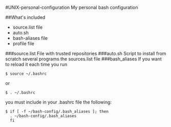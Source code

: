 #UNIX-personal-configuration
My personal bash configuration

##What's included
- source.list file
- auto.sh
- bash-aliases file
- profile file

###source.list
File with trusted repositories
###auto.sh
Script to install from scratch several programs the sources.list file
###bash_aliases
If you want to reload it each time you run 
	
	$ source ~/.bashrc
or

	$ . ~/.bashrc

you must include in your .bashrc file the following:


	$ if [ -f ~/bash-config/.bash_aliases ]; then
      . ~/bash-config/.bash_aliases
      fi
